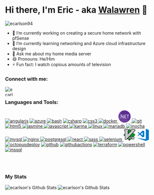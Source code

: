 # Hi there, I'm Eric - aka [Walawren](https://github.com/Walawren) 👋
<p align="left"> <img src="https://komarev.com/ghpvc/?username=ecarlson94" alt="ecarlson94" /> </p>

- 🔭 I’m currently working on creating a secure home network with pfSense
- 🌱 I’m currently learning networking and Azure cloud infrastructure design
- 💬 Ask me about my home media server
- 😄 Pronouns: He/Him
- ⚡ Fun fact: I watch copious amounts of television

### Connect with me:
[<img align="left" height="30" width="30" alt="ecarlson94 | LinkedIn" src="https://cdn.jsdelivr.net/npm/simple-icons@v3/icons/linkedin.svg" />][linkedin]

<br />

### Languages and Tools:
<p align="left">
  <a href="https://angular.io" target="_blank"> <img src="https://devicons.github.io/devicon/devicon.git/icons/angularjs/angularjs-original.svg" alt="angularjs" width="40" height="40"/></a>
  <a href="https://azure.microsoft.com/en-in/" target="_blank"> <img src="https://www.vectorlogo.zone/logos/microsoft_azure/microsoft_azure-icon.svg" alt="azure" width="40" height="40"/></a>
  <a href="https://www.gnu.org/software/bash/" target="_blank"> <img src="https://www.vectorlogo.zone/logos/gnu_bash/gnu_bash-icon.svg" alt="bash" width="40" height="40"/></a>
  <a href="https://www.w3schools.com/cs/" target="_blank"> <img src="https://devicons.github.io/devicon/devicon.git/icons/csharp/csharp-original.svg" alt="csharp" width="40" height="40"/></a>
  <a href="https://www.w3schools.com/css/" target="_blank"> <img src="https://devicons.github.io/devicon/devicon.git/icons/css3/css3-original-wordmark.svg" alt="css3" width="40" height="40"/> </a>
  <a href="https://www.docker.com/" target="_blank"> <img src="https://devicons.github.io/devicon/devicon.git/icons/docker/docker-original-wordmark.svg" alt="docker" width="40" height="40"/> </a>
  <a href="https://dotnet.microsoft.com/" target="_blank"> <img src="https://raw.githubusercontent.com/github/explore/93d8a67084f94b2a444e510199a6e7622e5b09a3/topics/dotnet/dotnet.png" alt="dotnet" width="40" height="40"/> </a>
  <a href="https://git-scm.com/" target="_blank"> <img src="https://www.vectorlogo.zone/logos/git-scm/git-scm-icon.svg" alt="git" width="40" height="40"/> </a>
  <a href="https://www.w3.org/html/" target="_blank"> <img src="https://devicons.github.io/devicon/devicon.git/icons/html5/html5-original-wordmark.svg" alt="html5" width="40" height="40"/> </a>
  <a href="https://jasmine.github.io/" target="_blank"> <img src="https://www.vectorlogo.zone/logos/jasmine/jasmine-icon.svg" alt="jasmine" width="40" height="40"/> </a>
  <a href="https://developer.mozilla.org/en-US/docs/Web/JavaScript" target="_blank"> <img src="https://devicons.github.io/devicon/devicon.git/icons/javascript/javascript-original.svg" alt="javascript" width="40" height="40"/> </a>
  <a href="https://karma-runner.github.io/latest/index.html" target="_blank"> <img src="https://raw.githubusercontent.com/detain/svg-logos/780f25886640cef088af994181646db2f6b1a3f8/svg/karma.svg" alt="karma" width="40" height="40"/> </a>
  <a href="https://www.linux.org/" target="_blank"> <img src="https://devicons.github.io/devicon/devicon.git/icons/linux/linux-original.svg" alt="linux" width="40" height="40"/> </a>
  <a href="https://mariadb.org/" target="_blank"> <img src="https://www.vectorlogo.zone/logos/mariadb/mariadb-icon.svg" alt="mariadb" width="40" height="40"/> </a>
  <a href="https://mochajs.org" target="_blank"> <img src="https://www.vectorlogo.zone/logos/mochajs/mochajs-icon.svg" alt="mocha" width="40" height="40"/> </a>
  <a href="https://www.mysql.com/" target="_blank"> <img src="https://devicons.github.io/devicon/devicon.git/icons/mysql/mysql-original-wordmark.svg" alt="mysql" width="40" height="40"/> </a>
  <a href="https://www.nginx.com" target="_blank"> <img src="https://devicons.github.io/devicon/devicon.git/icons/nginx/nginx-original.svg" alt="nginx" width="40" height="40"/> </a>
  <a href="https://www.postgresql.org" target="_blank"> <img src="https://devicons.github.io/devicon/devicon.git/icons/postgresql/postgresql-original-wordmark.svg" alt="postgresql" width="40" height="40"/> </a>
  <a href="https://reactjs.org/" target="_blank"> <img src="https://devicons.github.io/devicon/devicon.git/icons/react/react-original-wordmark.svg" alt="react" width="40" height="40"/> </a>
  <a href="https://sass-lang.com" target="_blank"> <img src="https://devicons.github.io/devicon/devicon.git/icons/sass/sass-original.svg" alt="sass" width="40" height="40"/> </a>
  <a href="https://www.selenium.dev" target="_blank"> <img src="https://raw.githubusercontent.com/detain/svg-logos/780f25886640cef088af994181646db2f6b1a3f8/svg/selenium-logo.svg" alt="selenium" width="40" height="40"/> </a>
  <a href="https://neovim.io/" target="_blank"><img height="40" width="40" alt="vim" src="https://raw.githubusercontent.com/github/explore/80688e429a7d4ef2fca1e82350fe8e3517d3494d/topics/vim/vim.png" /></a>
  <a href="https://code.visualstudio.com" target="_blank"><img height="40" width="40" alt="vscode" src="https://raw.githubusercontent.com/github/explore/80688e429a7d4ef2fca1e82350fe8e3517d3494d/topics/visual-studio-code/visual-studio-code.png" /></a>
  <a href="https://https://octopus.com" target="_blank"><img height="40" width="40" alt="octopusdeploy" src="https://cdn.jsdelivr.net/npm/simple-icons@v3/icons/octopusdeploy.svg" /></a>
  <a href="https://github.com" target="_blank"><img height="40" width="40" alt="github" src="https://cdn.jsdelivr.net/npm/simple-icons@v3/icons/github.svg" /></a>
  <a href="https://github.com/features/actions" target="_blank"><img height="40" width="40" alt="githubactions" src="https://cdn.jsdelivr.net/npm/simple-icons@v3/icons/githubactions.svg" /></a>
  <a href="https://www.terraform.io" target="_blank"><img height="40" width="40" alt="terraform" src="https://cdn.jsdelivr.net/npm/simple-icons@v3/icons/terraform.svg" /></a>
  <a href="https://docs.microsoft.com/en-us/powershell" target="_blank"><img height="40" width="40" alt="powershell" src="https://cdn.jsdelivr.net/npm/simple-icons@v3/icons/powershell.svg" /></a>
  <a href="https://www.microsoft.com/en-us/sql-server" target="_blank"><img height="40" width="40" alt="mssql" src="https://cdn.jsdelivr.net/npm/simple-icons@v3/icons/microsoftsqlserver.svg" /></a>
</p>


[linkedin]: https://www.linkedin.com/in/michael-carlson-41899588

<br />
<br />

### My Stats
<div>
  <img alt="ecarlson's Github Stats" src="https://github-readme-stats.ecarlson94.vercel.app/api?username=ecarlson94&show_icons=true&hide_border=true&theme=dark&hide_title=true&hide_rank=true" />
  <img alt="ecarlson's Github Stats" src="https://github-readme-stats.ecarlson94.vercel.app/api/top-langs/?username=ecarlson94&layout=compact&theme=dark&hide_border=true&hide_title=true" />
</div>
<!--
### Pinned Repositories
<div class="pinned-repos">
  <a href="https://github.com/ecarlson94/dotfiles">
    <img align="center" src="https://github-readme-stats.ecarlson94.vercel.app/api/pin/?username=ecarlson94&repo=dotfiles&theme=dark&hide_border=true" />
  </a>
  <a href="https://github.com/ecarlson94/chromecast-backgrounds">
    <img align="center" src="https://github-readme-stats.ecarlson94.vercel.app/api/pin/?username=ecarlson94&repo=chromecast-backgrounds&theme=dark&hide_border=true" />
  </a>
</div>
-->

